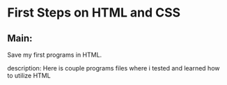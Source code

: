 # First Steps on HTML and CSS

## Main:
Save my first programs in HTML.

description: Here is couple programs files where i tested and learned how to utilize HTML
